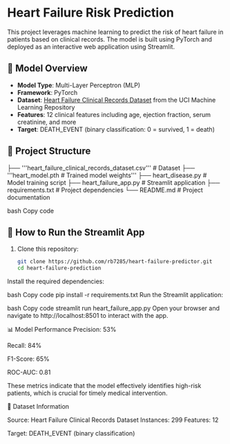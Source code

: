# Heart Failure Risk Prediction

This project leverages machine learning to predict the risk of heart failure in patients based on clinical records. The model is built using PyTorch and deployed as an interactive web application using Streamlit.

## 🧠 Model Overview

- **Model Type**: Multi-Layer Perceptron (MLP)
- **Framework**: PyTorch
- **Dataset**: [Heart Failure Clinical Records Dataset](https://archive.ics.uci.edu/dataset/519/heart+failure+clinical+records) from the UCI Machine Learning Repository
- **Features**: 12 clinical features including age, ejection fraction, serum creatinine, and more
- **Target**: DEATH_EVENT (binary classification: 0 = survived, 1 = death)

## 🔧 Project Structure

├── '''heart_failure_clinical_records_dataset.csv''' # Dataset
├── '''heart_model.pth # Trained model weights'''
├── heart_disease.py # Model training script
├── heart_failure_app.py # Streamlit application
├── requirements.txt # Project dependencies
└── README.md # Project documentation

bash
Copy code

## 🚀 How to Run the Streamlit App

1. Clone this repository:

   ```bash
   git clone https://github.com/rb7285/heart-failure-predictor.git
   cd heart-failure-prediction
Install the required dependencies:

bash
Copy code
pip install -r requirements.txt
Run the Streamlit application:

bash
Copy code
streamlit run heart_failure_app.py
Open your browser and navigate to http://localhost:8501 to interact with the app.

📊 Model Performance
Precision: 53%

Recall: 84%

F1-Score: 65%

ROC-AUC: 0.81

These metrics indicate that the model effectively identifies high-risk patients, which is crucial for timely medical intervention.

📝 Dataset Information

Source: Heart Failure Clinical Records Dataset
Instances: 299
Features: 12

Target: DEATH_EVENT (binary classification)


